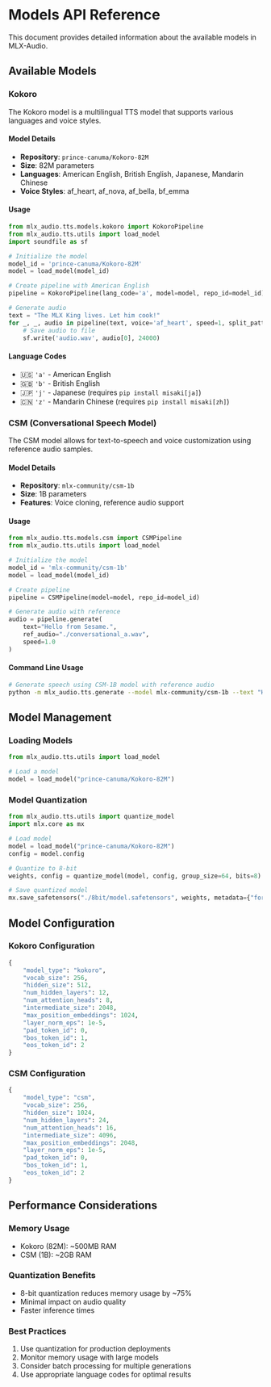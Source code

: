 # Models API Reference

This document provides detailed information about the available models in MLX-Audio.

## Available Models

### Kokoro

The Kokoro model is a multilingual TTS model that supports various languages and voice styles.

#### Model Details

- **Repository**: `prince-canuma/Kokoro-82M`
- **Size**: 82M parameters
- **Languages**: American English, British English, Japanese, Mandarin Chinese
- **Voice Styles**: af_heart, af_nova, af_bella, bf_emma

#### Usage

```python
from mlx_audio.tts.models.kokoro import KokoroPipeline
from mlx_audio.tts.utils import load_model
import soundfile as sf

# Initialize the model
model_id = 'prince-canuma/Kokoro-82M'
model = load_model(model_id)

# Create pipeline with American English
pipeline = KokoroPipeline(lang_code='a', model=model, repo_id=model_id)

# Generate audio
text = "The MLX King lives. Let him cook!"
for _, _, audio in pipeline(text, voice='af_heart', speed=1, split_pattern=r'\n+'):
    # Save audio to file
    sf.write('audio.wav', audio[0], 24000)
```

#### Language Codes

- 🇺🇸 `'a'` - American English
- 🇬🇧 `'b'` - British English
- 🇯🇵 `'j'` - Japanese (requires `pip install misaki[ja]`)
- 🇨🇳 `'z'` - Mandarin Chinese (requires `pip install misaki[zh]`)

### CSM (Conversational Speech Model)

The CSM model allows for text-to-speech and voice customization using reference audio samples.

#### Model Details

- **Repository**: `mlx-community/csm-1b`
- **Size**: 1B parameters
- **Features**: Voice cloning, reference audio support

#### Usage

```python
from mlx_audio.tts.models.csm import CSMPipeline
from mlx_audio.tts.utils import load_model

# Initialize the model
model_id = 'mlx-community/csm-1b'
model = load_model(model_id)

# Create pipeline
pipeline = CSMPipeline(model=model, repo_id=model_id)

# Generate audio with reference
audio = pipeline.generate(
    text="Hello from Sesame.",
    ref_audio="./conversational_a.wav",
    speed=1.0
)
```

#### Command Line Usage

```bash
# Generate speech using CSM-1B model with reference audio
python -m mlx_audio.tts.generate --model mlx-community/csm-1b --text "Hello from Sesame." --play --ref_audio ./conversational_a.wav
```

## Model Management

### Loading Models

```python
from mlx_audio.tts.utils import load_model

# Load a model
model = load_model("prince-canuma/Kokoro-82M")
```

### Model Quantization

```python
from mlx_audio.tts.utils import quantize_model
import mlx.core as mx

# Load model
model = load_model("prince-canuma/Kokoro-82M")
config = model.config

# Quantize to 8-bit
weights, config = quantize_model(model, config, group_size=64, bits=8)

# Save quantized model
mx.save_safetensors("./8bit/model.safetensors", weights, metadata={"format": "mlx"})
```

## Model Configuration

### Kokoro Configuration

```python
{
    "model_type": "kokoro",
    "vocab_size": 256,
    "hidden_size": 512,
    "num_hidden_layers": 12,
    "num_attention_heads": 8,
    "intermediate_size": 2048,
    "max_position_embeddings": 1024,
    "layer_norm_eps": 1e-5,
    "pad_token_id": 0,
    "bos_token_id": 1,
    "eos_token_id": 2
}
```

### CSM Configuration

```python
{
    "model_type": "csm",
    "vocab_size": 256,
    "hidden_size": 1024,
    "num_hidden_layers": 24,
    "num_attention_heads": 16,
    "intermediate_size": 4096,
    "max_position_embeddings": 2048,
    "layer_norm_eps": 1e-5,
    "pad_token_id": 0,
    "bos_token_id": 1,
    "eos_token_id": 2
}
```

## Performance Considerations

### Memory Usage

- Kokoro (82M): ~500MB RAM
- CSM (1B): ~2GB RAM

### Quantization Benefits

- 8-bit quantization reduces memory usage by ~75%
- Minimal impact on audio quality
- Faster inference times

### Best Practices

1. Use quantization for production deployments
2. Monitor memory usage with large models
3. Consider batch processing for multiple generations
4. Use appropriate language codes for optimal results 